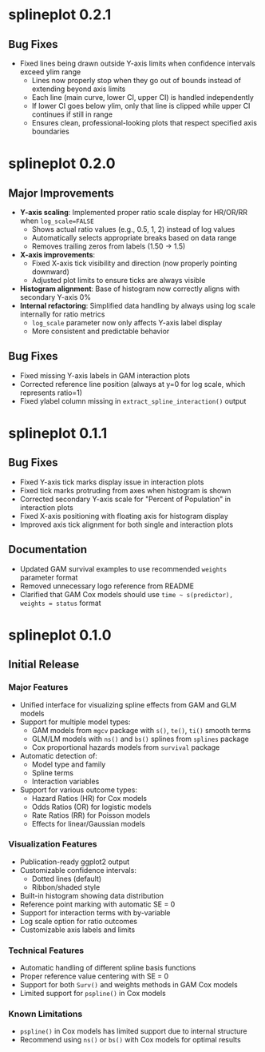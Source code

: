 # splineplot 0.2.1

## Bug Fixes
* Fixed lines being drawn outside Y-axis limits when confidence intervals exceed ylim range
  - Lines now properly stop when they go out of bounds instead of extending beyond axis limits
  - Each line (main curve, lower CI, upper CI) is handled independently
  - If lower CI goes below ylim, only that line is clipped while upper CI continues if still in range
  - Ensures clean, professional-looking plots that respect specified axis boundaries

# splineplot 0.2.0

## Major Improvements
* **Y-axis scaling**: Implemented proper ratio scale display for HR/OR/RR when `log_scale=FALSE`
  - Shows actual ratio values (e.g., 0.5, 1, 2) instead of log values
  - Automatically selects appropriate breaks based on data range
  - Removes trailing zeros from labels (1.50 → 1.5)
* **X-axis improvements**:
  - Fixed X-axis tick visibility and direction (now properly pointing downward)
  - Adjusted plot limits to ensure ticks are always visible
* **Histogram alignment**: Base of histogram now correctly aligns with secondary Y-axis 0%
* **Internal refactoring**: Simplified data handling by always using log scale internally for ratio metrics
  - `log_scale` parameter now only affects Y-axis label display
  - More consistent and predictable behavior

## Bug Fixes
* Fixed missing Y-axis labels in GAM interaction plots
* Corrected reference line position (always at y=0 for log scale, which represents ratio=1)
* Fixed ylabel column missing in `extract_spline_interaction()` output

# splineplot 0.1.1

## Bug Fixes
* Fixed Y-axis tick marks display issue in interaction plots
* Fixed tick marks protruding from axes when histogram is shown
* Corrected secondary Y-axis scale for "Percent of Population" in interaction plots
* Fixed X-axis positioning with floating axis for histogram display
* Improved axis tick alignment for both single and interaction plots

## Documentation
* Updated GAM survival examples to use recommended `weights` parameter format
* Removed unnecessary logo reference from README
* Clarified that GAM Cox models should use `time ~ s(predictor), weights = status` format

# splineplot 0.1.0

## Initial Release

### Major Features
* Unified interface for visualizing spline effects from GAM and GLM models
* Support for multiple model types:
  - GAM models from `mgcv` package with `s()`, `te()`, `ti()` smooth terms
  - GLM/LM models with `ns()` and `bs()` splines from `splines` package
  - Cox proportional hazards models from `survival` package
* Automatic detection of:
  - Model type and family
  - Spline terms
  - Interaction variables
* Support for various outcome types:
  - Hazard Ratios (HR) for Cox models
  - Odds Ratios (OR) for logistic models
  - Rate Ratios (RR) for Poisson models
  - Effects for linear/Gaussian models

### Visualization Features
* Publication-ready ggplot2 output
* Customizable confidence intervals:
  - Dotted lines (default)
  - Ribbon/shaded style
* Built-in histogram showing data distribution
* Reference point marking with automatic SE = 0
* Support for interaction terms with by-variable
* Log scale option for ratio outcomes
* Customizable axis labels and limits

### Technical Features
* Automatic handling of different spline basis functions
* Proper reference value centering with SE = 0
* Support for both `Surv()` and weights methods in GAM Cox models
* Limited support for `pspline()` in Cox models

### Known Limitations
* `pspline()` in Cox models has limited support due to internal structure
* Recommend using `ns()` or `bs()` with Cox models for optimal results